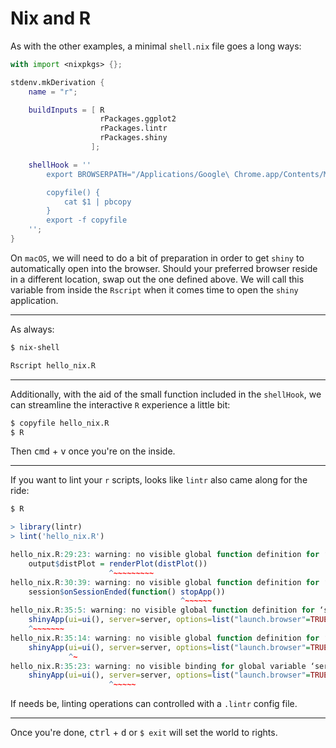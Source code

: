 # Nix and R

As with the other examples, a minimal `shell.nix` file goes a long ways:
```nix
with import <nixpkgs> {};

stdenv.mkDerivation {
    name = "r";

    buildInputs = [ R
                    rPackages.ggplot2
                    rPackages.lintr
                    rPackages.shiny
                  ];

    shellHook = ''
        export BROWSERPATH="/Applications/Google\ Chrome.app/Contents/MacOS/Google\ Chrome"

        copyfile() {
            cat $1 | pbcopy
        }
        export -f copyfile
    '';
}
```
On `macOS`, we will need to do a bit of preparation in order to get `shiny` to automatically open into the browser. Should your preferred browser reside in a different location, swap out the one defined above. We will call this variable from inside the `Rscript` when it comes time to open the `shiny` application.

---
As always:
```bash
$ nix-shell
```

```bash
Rscript hello_nix.R
```

---
Additionally, with the aid of the small function included in the `shellHook`, we can streamline the interactive `R` experience a little bit:
```bash
$ copyfile hello_nix.R
$ R
```
Then <kbd>cmd</kbd> + <kbd>v</kbd> once you're on the inside.

---
If you want to lint your `r` scripts, looks like `lintr` also came along for the ride:
```bash
$ R
```

```R
> library(lintr)
> lint('hello_nix.R')

hello_nix.R:29:23: warning: no visible global function definition for ‘renderPlot’
    output$distPlot = renderPlot(distPlot())
                      ^~~~~~~~~~
hello_nix.R:30:39: warning: no visible global function definition for ‘stopApp’
    session$onSessionEnded(function() stopApp())
                                      ^~~~~~~
hello_nix.R:35:5: warning: no visible global function definition for ‘shinyApp’
    shinyApp(ui=ui(), server=server, options=list("launch.browser"=TRUE))
    ^~~~~~~~
hello_nix.R:35:14: warning: no visible global function definition for ‘ui’, Did you mean 'vi'?
    shinyApp(ui=ui(), server=server, options=list("launch.browser"=TRUE))
             ^~
hello_nix.R:35:23: warning: no visible binding for global variable ‘server’
    shinyApp(ui=ui(), server=server, options=list("launch.browser"=TRUE))
                      ^~~~~~
```
If needs be, linting operations can controlled with a `.lintr` config file.

---
Once you're done, <kbd>ctrl</kbd> + <kbd>d</kbd> or `$ exit` will set the world to rights.
